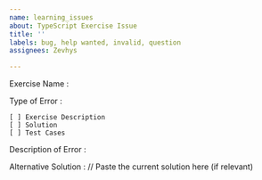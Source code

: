 ```yaml
---
name: learning_issues
about: TypeScript Exercise Issue
title: ''
labels: bug, help wanted, invalid, question
assignees: Zevhys

---
```


Exercise Name :

Type of Error :

    [ ] Exercise Description
    [ ] Solution
    [ ] Test Cases

Description of Error :

Alternative Solution : // Paste the current solution here (if relevant)
